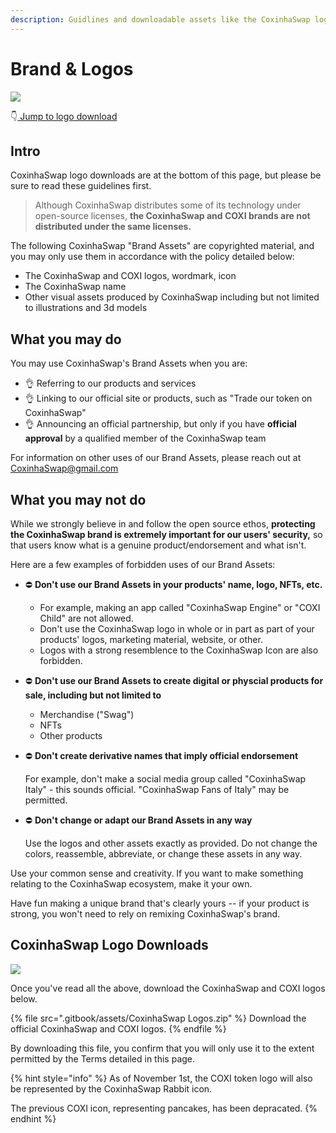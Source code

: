 ```yaml
---
description: Guidlines and downloadable assets like the CoxinhaSwap logo SVG
---
```


# Brand & Logos

![](<.gitbook/assets/Frame 6.png>)

👇[ Jump to logo download](brand.md#CoxinhaSwap-logo-downloads)

## Intro

CoxinhaSwap logo downloads are at the bottom of this page, but please be sure to read these guidelines first.

> Although CoxinhaSwap distributes some of its technology under open-source licenses, **the CoxinhaSwap and COXI brands are not distributed under the same licenses.**

The following CoxinhaSwap "Brand Assets" are copyrighted material, and you may only use them in accordance with the policy detailed below:

* The CoxinhaSwap and COXI logos, wordmark, icon
* The CoxinhaSwap name
* Other visual assets produced by CoxinhaSwap including but not limited to illustrations and 3d models

## What you may do

You may use CoxinhaSwap's Brand Assets when you are:

* 👌 Referring to our products and services
* 👌 Linking to our official site or products, such as "Trade our token on CoxinhaSwap"
* 👌 Announcing an official partnership, but only if you have **official approval** by a qualified member of the CoxinhaSwap team

For information on other uses of our Brand Assets, please reach out at CoxinhaSwap@gmail.com

## What you may not do

While we strongly believe in and follow the open source ethos, **protecting the CoxinhaSwap brand is extremely important for our users' security,** so that users know what is a genuine product/endorsement and what isn't.

Here are a few examples of forbidden uses of our Brand Assets:

* ⛔️ **Don't use our Brand Assets in your products' name, logo, NFTs, etc.**&#x20;
  * For example, making an app called "CoxinhaSwap Engine" or "COXI Child" are not allowed.
  * Don't use the CoxinhaSwap logo in whole or in part as part of your products' logos, marketing material, website, or other.
  * Logos with a strong resemblence to the CoxinhaSwap Icon are also forbidden.
* ⛔️ **Don't use our Brand Assets to create digital or physcial products for sale, including but not limited to**
  * Merchandise ("Swag")
  * NFTs
  * Other products
*   ⛔️ **Don't create derivative names that imply official endorsement**

    For example, don't make a social media group called "CoxinhaSwap Italy" - this sounds official. "CoxinhaSwap Fans of Italy" may be permitted.
*   ⛔️ **Don't change or adapt our Brand Assets in any way**

    Use the logos and other assets exactly as provided. Do not change the colors, reassemble, abbreviate, or change these assets in any way.

Use your common sense and creativity. If you want to make something relating to the CoxinhaSwap ecosystem, make it your own.

Have fun making a unique brand that's clearly yours -- if your product is strong, you won't need to rely on remixing CoxinhaSwap's brand.

## CoxinhaSwap Logo Downloads

![](<.gitbook/assets/Frame 4.png>)

Once you've read all the above, download the CoxinhaSwap and COXI logos below.

{% file src=".gitbook/assets/CoxinhaSwap Logos.zip" %}
Download the official CoxinhaSwap and COXI logos.
{% endfile %}

By downloading this file, you confirm that you will only use it to the extent permitted by the Terms detailed in this page.

{% hint style="info" %}
As of November 1st, the COXI token logo will also be represented by the CoxinhaSwap Rabbit icon.

The previous COXI icon, representing pancakes, has been depracated.
{% endhint %}

